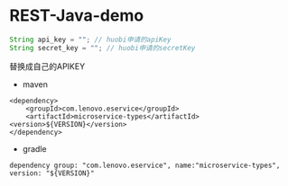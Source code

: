 # REST-Java-demo

```java
String api_key = ""; // huobi申请的apiKey
String secret_key = ""; // huobi申请的secretKey
```
 替换成自己的APIKEY 

* maven
```
<dependency>
    <groupId>com.lenovo.eservice</groupId>
    <artifactId>microservice-types</artifactId>
<version>${VERSION}</version>
</dependency>
```
* gradle  
```
dependency group: "com.lenovo.eservice", name:"microservice-types", version: "${VERSION}"
```
